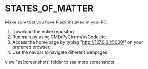 # STATES_OF_MATTER
Make sure that you have Flask installed in your PC.
1. Download the entire repository.
2. Run main.py using CMD/PyCharm/VsCode etc.
3. Access the home page by typing "http://127.0.0.1:5000/" on your preferred browser.
4. Use the navbar to navigate different webpages.

view "ss(screenshot)" folder to see more screenshots
